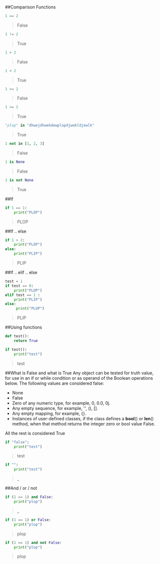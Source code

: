 ##Comparison Functions
```python
1 == 2
```
> False

```python
1 != 2
```
> True

```python
1 > 2
```
> False

```python
1 < 2
```
> True

```python
1 >= 2
```
> False

```python
1 <= 2
```
> True

```python
"plop" in "dhwejdhwekdewplopdjwekldjewlk"
```
> True

```python
1 not in [1, 2, 3]
```
> False

```python
1 is None
```
> False

```python
1 is not None
```
> True

##If
```python
if 1 == 1:
    print("PLOP")
```
> PLOP

##If .. else
```python
if 1 > 2:
    print("PLOP")
else:
    print("PLIP")
```
> PLIP

##If .. elif .. else
```python
test = 1
if test == 0:
    print("PLOP")
elif test == 1 :
    print("PLIP")
else:
     print("PLUP")
```
> PLIP

##Using functions
```python
def test():
    return True

if test():
    print("test")
```
> test


##What is False and what is True
Any object can be tested for truth value, for use in an if or while condition or as operand of the Boolean operations below. The following values are considered false:

- None
- False
- Zero of any numeric type, for example, 0, 0.0, 0j.
- Any empty sequence, for example, '', (), [].
- Any empty mapping, for example, {}.
- Instances of user-defined classes, if the class defines a __bool__() or __len__() method, when that method returns the integer zero or bool value False.

All the rest is considered True

```python
if "false":
    print("test")
```
> test

```python
if "":
    print("test")
```
> _

##And / or / not
```python
if (1 == 1) and False:
    print("plop")
```
> _

```python
if (1 == 1) or False:
    print("plop")
```
> plop

```python
if (1 == 1) and not False:
    print("plop")
```
> plop
